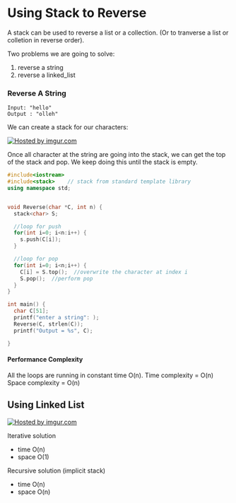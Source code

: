 # Using Stack to Reverse

A stack can be used to reverse a list or a collection. (Or to tranverse a list or colletion in reverse order).

Two problems we are going to solve:
1. reverse a string
2. reverse a linked_list


### Reverse A String
    Input: "hello"
    Output : "olleh"

We can create a stack for our characters:

<a href="http://imgur.com/xn1gxkZ"><img src="http://i.imgur.com/xn1gxkZ.png" title="Hosted by imgur.com"/></a>

Once all character at the string are going into the stack, we can get the top of the stack and pop.  We keep doing this until the stack is empty.

``` c++
#include<iostream>
#include<stack>    // stack from standard template library
using namespace std;


void Reverse(char *C, int n) {
  stack<char> S;

  //loop for push
  for(int i=0; i<n:i++) {
    s.push(C[i]);
  }

  //loop for pop
  for(int i=0; i<n;i++) {
    C[i] = S.top();  //overwrite the character at index i
    S.pop();  //perform pop
  }
}

int main() {
  char C[51];
  printf("enter a string": );
  Reverse(C, strlen(C));
  printf("Output = %s", C);

}
```

#### Performance Complexity

All the loops are running in constant time O(n).
Time complexity = O(n)
Space complexity = O(n)


## Using Linked List

<a href="http://imgur.com/F5yquen"><img src="http://i.imgur.com/F5yquen.png" title="Hosted by imgur.com"/></a>

Iterative solution
 + time O(n)
 + space O(1)

Recursive solution (implicit stack)
 + time O(n)
 + space O(n)

